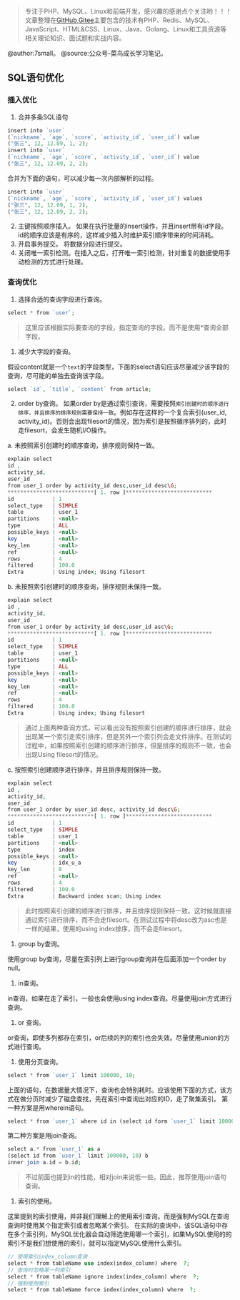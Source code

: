> 专注于PHP、MySQL、Linux和前端开发，感兴趣的感谢点个关注哟！！！文章整理在[GitHub](https://github.com/7small7),[Gitee](https://gitee.com/bruce_qiq)主要包含的技术有PHP、Redis、MySQL、JavaScript、HTML&CSS、Linux、Java、Golang、Linux和工具资源等相关理论知识、面试题和实战内容。

@author:7small。
@source:公众号-菜鸟成长学习笔记。

## SQL语句优化

### 插入优化
1. 合并多条SQL语句

```php
insert into `user`
(`nickname`, `age`, `score`, `activity_id`, `user_id`) value
("张三", 12, 12.09, 1, 2);
insert into `user`
(`nickname`, `age`, `score`, `activity_id`, `user_id`) value
("张三", 12, 12.09, 2, 2);
```
合并为下面的语句，可以减少每一次内部解析的过程。
```php
insert into `user`
(`nickname`, `age`, `score`, `activity_id`, `user_id`) values
("张三", 12, 12.09, 1, 2),
("张三", 12, 12.09, 2, 2);
```
2. 主键按照顺序插入。
如果在执行批量的insert操作，并且insert带有id字段。id的顺序应该是有序的，这样减少插入时维护索引顺序带来的时间消耗。
1. 开启事务提交。
将数据分段进行提交。
1. 关闭唯一索引检测。在插入之后，打开唯一索引检测，针对重复的数据使用手动检测的方式进行处理。

### 查询优化
1. 选择合适的查询字段进行查询。

```php
select * from `user`;
```
> 这里应该根据实际要查询的字段，指定查询的字段。而不是使用*查询全部字段。

1. 减少大字段的查询。

假设content就是一个`text`的字段类型，下面的select语句应该尽量减少该字段的查询，尽可能的单独去查询该字段。
```php
select `id`, `title`, `content` from article;
```

2. order by查询。
如果order by是通过索引查询，需要按照`索引创建时的顺序进行排序，并且排序的排序规则需要保持一致`。例如存在这样的一个复合索引(user_id, activity_id)。否则会出现filesort的情况，因为索引是按照循序排列的，此时走filesort，会发生随机I/O操作。

a. 未按照索引创建时的顺序查询，排序规则保持一致。

```php
explain select 
id ,
activity_id, 
user_id 
from user_1 order by activity_id desc,user_id desc\G;
***************************[ 1. row ]***************************
id            | 1
select_type   | SIMPLE
table         | user_1
partitions    | <null>
type          | ALL
possible_keys | <null>
key           | <null>
key_len       | <null>
ref           | <null>
rows          | 4
filtered      | 100.0
Extra         | Using index; Using filesort
```
b. 未按照索引创建时的顺序查询，排序规则未保持一致。

```php
explain select 
id ,
activity_id, 
user_id 
from user_1 order by activity_id desc,user_id asc\G;
***************************[ 1. row ]***************************
id            | 1
select_type   | SIMPLE
table         | user_1
partitions    | <null>
type          | ALL
possible_keys | <null>
key           | <null>
key_len       | <null>
ref           | <null>
rows          | 4
filtered      | 100.0
Extra         | Using index; Using filesort
```
> 通过上面两种查询方式，可以看出没有按照索引创建的顺序进行排序，就会出现某一个索引走索引排序，但是另外一个索引列会走文件排序。在测试的过程中，如果按照索引创建的顺序进行排序，但是排序的规则不一致，也会出现Using filesort的情况。

c. 按照索引创建顺序进行排序，并且排序规则保持一致。

```php
explain select 
id ,
activity_id, 
user_id 
from user_1 order by user_id desc, activity_id desc\G;
***************************[ 1. row ]***************************
id            | 1
select_type   | SIMPLE
table         | user_1
partitions    | <null>
type          | index
possible_keys | <null>
key           | idx_u_a
key_len       | 8
ref           | <null>
rows          | 4
filtered      | 100.0
Extra         | Backward index scan; Using index
```
> 此时按照索引创建的顺序进行排序，并且排序规则保持一致。这时候就直接通过索引进行排序，而不会走filesort。在测试过程中将desc改为asc也是一样的结果，使用的using index排序，而不会走filesort。

1. group by查询。

使用group by查询，尽量在索引列上进行group查询并在后面添加一个order by null。

1. in查询。

in查询，如果在走了索引，一般也会使用using index查询。尽量使用join方式进行查询。

1. or 查询。

or查询，即使多列都存在索引，or后续的列的索引也会失效。尽量使用union的方式进行查询。

1. 使用分页查询。

```php
select * from `user_1` limit 100000, 10;
```
上面的语句，在数据量大情况下，查询也会特别耗时。应该使用下面的方式，该方式在做分页时减少了磁盘查找，先在索引中查询出对应的ID，走了聚集索引。
第一种方案是用wherein语句。
```php
select * from `user_1` where id in (select id form `user_1` limit 100000, 10);
```
第二种方案是用join查询。
```php
select a.* from `user_1` as a 
(select id from `user_1` limit 100000, 10) b
inner join a.id = b.id;
```
> 不过前面也提到in的性能，相对join来说低一些。因此，推荐使用join语句查询。

1. 索引的使用。

这里提到的索引使用，并非我们理解上的使用索引查询。而是强制MySQL在查询查询时使用某个指定索引或者忽略某个索引。
在实际的查询中，该SQL语句中存在多个索引列，MySQL优化器会自动筛选使用哪一个索引，如果MySQL使用的的索引不是我们想使用的索引，就可以指定MySQL使用什么索引。
```php
// 使用索引index_column查询
select * from tableName use index(index_column) where  ?;
// 查询时忽略某一列索引
select * from tableName ignore index(index_column) where  ?;
// 强制使用索引
select * from tableName force index(index_column) where  ?;
```